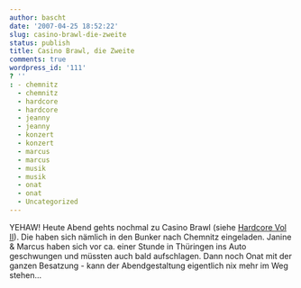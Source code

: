 ```yaml
---
author: bascht
date: '2007-04-25 18:52:22'
slug: casino-brawl-die-zweite
status: publish
title: Casino Brawl, die Zweite
comments: true
wordpress_id: '111'
? ''
: - chemnitz
  - chemnitz
  - hardcore
  - hardcore
  - jeanny
  - jeanny
  - konzert
  - konzert
  - marcus
  - marcus
  - musik
  - musik
  - onat
  - onat
  - Uncategorized
---
```


YEHAW! Heute Abend gehts nochmal zu Casino Brawl (siehe
[Hardcore Vol II](http://www.bascht.com/2007/04/23/hardcore-vol-ii-2/)).
Die haben sich nämlich in den Bunker nach Chemnitz eingeladen.
Janine & Marcus haben sich vor ca. einer Stunde in Thüringen ins
Auto geschwungen und müssten auch bald aufschlagen. Dann noch Onat
mit der ganzen Besatzung - kann der Abendgestaltung eigentlich nix
mehr im Weg stehen...


